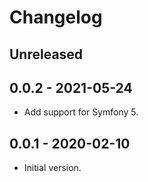# Changelog

<!--
Changelog rules:
- Follow Semantic Versioning (https://semver.org/) and Keep a Changelog principles (https://keepachangelog.com/).
- There should always be "Unreleased" section at the beginning for new changelog records.
- Changelog records should be written in present imperative and end with a dot (eg. "- Improve some feature.").
-->

## Unreleased

## 0.0.2 - 2021-05-24
- Add support for Symfony 5.

## 0.0.1 - 2020-02-10
- Initial version.
